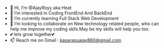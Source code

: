 - 👋 Hi, I’m @AjayRoyy aka Heat
- 👀 I’m interested in Coding FrontEnd And BackEnd
- 🌱 I’m currently learning Full Stack Web Development
- 💞️ I’m looking to collaborate on New technology related people, who can help me improve my coding sklls.May be my skills will help you too.
- 💕 lets grow together💕
- 📫 Reach me on Gmail : kasarapuajay860@gmail.com

<!---
AjayRoyy/AjayRoyy is a ✨ special ✨ repository because its `README.md` (this file) appears on your GitHub profile.
You can click the Preview link to take a look at your changes.
--->

